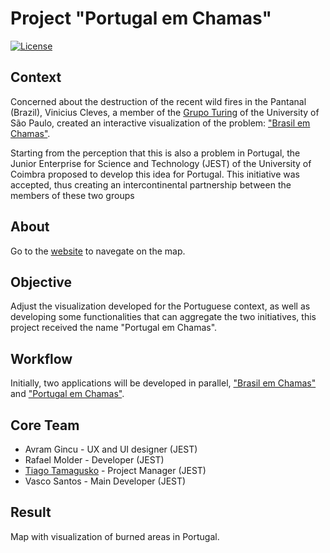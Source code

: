 # Project "Portugal em Chamas"

[![License](https://img.shields.io/badge/License-MIT-blue.svg)](LICENSE)

## Context

Concerned about the destruction of the recent wild fires in the Pantanal (Brazil), Vinicius Cleves, a member of the [Grupo Turing](https://github.com/GrupoTuring) of the University of São Paulo, created an interactive visualization of the problem: ["Brasil em Chamas"](https://vinicius-cleves.github.io/brasil-em-chamas/).

Starting from the perception that this is also a problem in Portugal, the Junior Enterprise for Science and Technology (JEST) of the University of Coimbra proposed to develop this idea for Portugal. This initiative was accepted, thus creating an intercontinental partnership between the members of these two groups

## About

Go to the [website](https://jest-uc.github.io/portugal-em-chamas/) to navegate on the map.

## Objective

Adjust the visualization developed for the Portuguese context, as well as developing some functionalities that can aggregate the two initiatives, this project received the name "Portugal em Chamas".

## Workflow

Initially, two applications will be developed in parallel, ["Brasil em Chamas"](https://github.com/vinicius-cleves/brasil-em-chamas/) and
["Portugal em Chamas"](https://jest-uc.github.io/portugal-em-chamas/).

## Core Team

* Avram Gincu - UX and UI designer (JEST)
* Rafael Molder - Developer (JEST)
* [Tiago Tamagusko](https://github.com/tamagusko) - Project Manager (JEST)
* Vasco Santos - Main Developer (JEST)

## Result

Map with visualization of burned areas in Portugal.

<!-- ## Contact

emailprojeto@email.com -->
